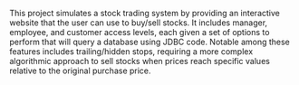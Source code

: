 This project simulates a stock trading system by providing an interactive website that the user can use to buy/sell stocks. It includes manager, employee, and customer access levels, each given a set of options to perform that will query a database using JDBC code. Notable among these features includes trailing/hidden stops, requiring a more complex algorithmic approach to sell stocks when prices reach specific values relative to the original purchase price.
